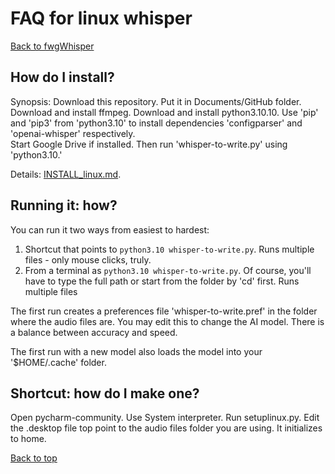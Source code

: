 # FAQ for linux whisper
[Back to fwgWhisper](../README.md)

## How do I install?
Synopsis:  Download this repository.   Put it in Documents/GitHub folder.
Download and install ffmpeg.   Download and install python3.10.10.  Use 'pip' and 'pip3' from
'python3.10' to install dependencies 'configparser' and 'openai-whisper' respectively.  
Start Google Drive if installed.  Then run 'whisper-to-write.py' using 'python3.10.'

Details:  [INSTALL_linux.md](INSTALL_linux.md).


## Running it:  how?
You can run it two ways from easiest to hardest:
1. Shortcut that points to `python3.10 whisper-to-write.py`.  Runs multiple files - only mouse clicks, truly.
2. From a terminal as `python3.10 whisper-to-write.py`.   Of course, you'll have to type the full path or start from the folder by 'cd' first.  Runs multiple files

The first run creates a preferences file 'whisper-to-write.pref' in the folder where the audio files are.   You may edit this to change the AI model.   There is a balance between accuracy and speed.

The first run with a new model also loads the model into your '$HOME/.cache' folder.

## Shortcut:  how do I make one?
Open pycharm-community.   Use System interpreter.   Run setuplinux.py.  Edit the .desktop file top
point to the audio files folder you are using.   It initializes to home.

[Back to top](../README.md)
